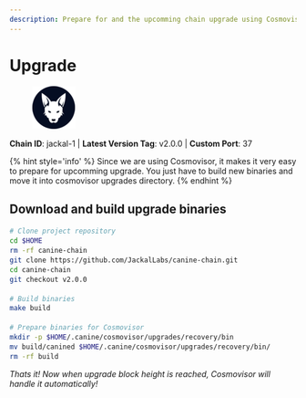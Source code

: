 ```yaml
---
description: Prepare for and the upcomming chain upgrade using Cosmovisor.
---
```


# Upgrade

<figure><img src="https://raw.githubusercontent.com/kj89/cosmos-images/main/logos/jackal.png" alt=""><figcaption></figcaption></figure>

**Chain ID**: jackal-1 | **Latest Version Tag**: v2.0.0 | **Custom Port**: 37

{% hint style='info' %}
Since we are using Cosmovisor, it makes it very easy to prepare for upcomming upgrade.
You just have to build new binaries and move it into cosmovisor upgrades directory.
{% endhint %}

## Download and build upgrade binaries

```bash
# Clone project repository
cd $HOME
rm -rf canine-chain
git clone https://github.com/JackalLabs/canine-chain.git
cd canine-chain
git checkout v2.0.0

# Build binaries
make build

# Prepare binaries for Cosmovisor
mkdir -p $HOME/.canine/cosmovisor/upgrades/recovery/bin
mv build/canined $HOME/.canine/cosmovisor/upgrades/recovery/bin/
rm -rf build
```

*Thats it! Now when upgrade block height is reached, Cosmovisor will handle it automatically!*
